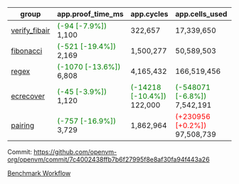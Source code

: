 | group | app.proof_time_ms | app.cycles | app.cells_used | leaf.proof_time_ms | leaf.cycles | leaf.cells_used |
| -- | -- | -- | -- | -- | -- | -- |
| [verify_fibair](https://github.com/openvm-org/openvm/blob/benchmark-results/benchmarks-pr/1767/verify_fibair-7c4002438ffb7b6f27995f8e8af30fa94f443a26.md) |<span style='color: green'>(-94 [-7.9%])</span> 1,100 |  322,657 |  17,339,650 |- | - | - |
| [fibonacci](https://github.com/openvm-org/openvm/blob/benchmark-results/benchmarks-pr/1767/fibonacci-7c4002438ffb7b6f27995f8e8af30fa94f443a26.md) |<span style='color: green'>(-521 [-19.4%])</span> 2,169 |  1,500,277 |  50,589,503 |- | - | - |
| [regex](https://github.com/openvm-org/openvm/blob/benchmark-results/benchmarks-pr/1767/regex-7c4002438ffb7b6f27995f8e8af30fa94f443a26.md) |<span style='color: green'>(-1070 [-13.6%])</span> 6,808 |  4,165,432 |  166,519,456 |- | - | - |
| [ecrecover](https://github.com/openvm-org/openvm/blob/benchmark-results/benchmarks-pr/1767/ecrecover-7c4002438ffb7b6f27995f8e8af30fa94f443a26.md) |<span style='color: green'>(-45 [-3.9%])</span> 1,120 | <span style='color: green'>(-14218 [-10.4%])</span> 122,000 | <span style='color: green'>(-548071 [-6.8%])</span> 7,542,191 |- | - | - |
| [pairing](https://github.com/openvm-org/openvm/blob/benchmark-results/benchmarks-pr/1767/pairing-7c4002438ffb7b6f27995f8e8af30fa94f443a26.md) |<span style='color: green'>(-757 [-16.9%])</span> 3,729 |  1,862,964 | <span style='color: red'>(+230956 [+0.2%])</span> 97,508,739 |- | - | - |


Commit: https://github.com/openvm-org/openvm/commit/7c4002438ffb7b6f27995f8e8af30fa94f443a26

[Benchmark Workflow](https://github.com/openvm-org/openvm/actions/runs/15766260516)
